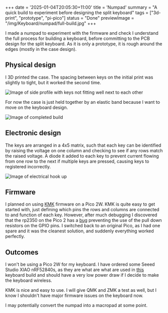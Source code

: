 +++
date = '2025-01-04T20:05:30+11:00'
title = 'Numpad'
summary = "A quick build to experiment before designing the split keyboard"
tags = ["3d-print", "prototype", "pi-pico"]
status = "Done"
previewImage = "/img/Keyboard/numpad/full-build.jpg"
+++

I made a numpad to experiment with the firmware and check I understand the full process for building a keyboard, before committing to the PCB design for the split keyboard. As it is only a prototype, it is rough around the edges (mostly in the case design).

## Physical design

I 3D printed the case. The spacing between keys on the initial print was slightly to tight, but it worked the second time.

![Image of side profile with keys not fitting well next to each other](/img/Keyboard/numpad/first_print_fit.jpg)

For now the case is just held together by an elastic band because I want to move on the keyboard design.

![Image of completed build](/img/Keyboard/numpad/full-build.jpg)

## Electronic design

The keys are arranged in a 4x5 matrix, such that each key can be identified by raising the voltage on one column and checking to see if any rows match the raised voltage. A diode it added to each key to prevent current flowing from one row to the next if multiple keys are pressed, causing keys to registered incorrectly.

![Image of electrical hook up](/img/Keyboard/numpad/matrix-design.jpg)

## Firmware

I planned on using [KMK](https://github.com/KMKfw/kmk_firmware) firmware on a Pico 2W. KMK is quite easy to get started with, just defining which pins the rows and columns are connected to and function of each key. However, after much debugging I discovered that the rp2350 on the Pico 2 has a [bug](http://www.doctormonk.com/2024/09/are-pico-2-rp2350-gpio-pins-broken.html) preventing the use of the pull down resistors on the GPIO pins. I switched back to an original Pico, as I had one spare and it was the cleanest solution, and suddenly everything worked perfectly. 

## Outcomes

I won't be using a Pico 2W for my keyboard. I have ordered some Seeed Studio XIAO nRF52840s, as they are what are what are used in [this](https://github.com/GEIGEIGEIST/TOTEM) keyboard build and should have a very low power draw if I decide to make the keyboard wireless.

KMK is nice and easy to use. I will give QMK and ZMK a test as well, but I know I shouldn't have major firmware issues on the keyboard now.

I may potentially convert the numpad into a macropad at some point.